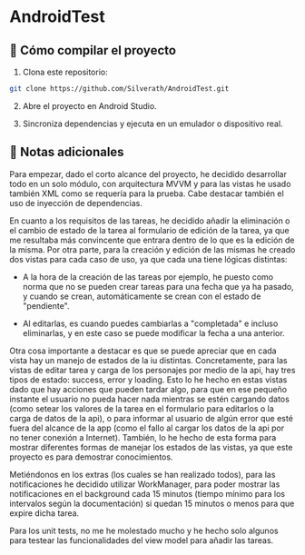 # AndroidTest

## 🚀 Cómo compilar el proyecto

1. Clona este repositorio:
```bash
git clone https://github.com/Silverath/AndroidTest.git
```

2. Abre el proyecto en Android Studio.

3. Sincroniza dependencias y ejecuta en un emulador o dispositivo real.

## 📝 Notas adicionales

Para empezar, dado el corto alcance del proyecto, he decidido desarrollar todo en un solo módulo, con arquitectura MVVM y para las vistas he usado también XML como se requería para la prueba. Cabe destacar también el uso de inyección de dependencias.

En cuanto a los requisitos de las tareas, he decidido añadir la eliminación o el cambio de estado de la tarea al formulario de edición de la tarea, ya que me resultaba más convincente que entrara dentro de lo que es la edición de la misma. Por otra parte, para la creación y edición de las mismas he creado dos vistas para cada caso de uso, ya que cada una tiene lógicas distintas:

- A la hora de la creación de las tareas por ejemplo, he puesto como norma que no se pueden crear tareas para una fecha que ya ha pasado, y cuando se crean, automáticamente se crean con el estado de "pendiente".

- Al editarlas, es cuando puedes cambiarlas a "completada" e incluso eliminarlas, y en este caso se puede modificar la fecha a una anterior.

Otra cosa importante a destacar es que se puede apreciar que en cada vista hay un manejo de estados de la iu distintas. Concretamente, para las vistas de editar tarea y carga de los personajes por medio de la api, hay tres tipos de estado: success, error y loading. Esto lo he hecho en estas vistas dado que hay acciones que pueden tardar algo, para que en ese pequeño instante el usuario no pueda hacer nada mientras se estén cargando datos (como setear los valores de la tarea en el formulario para editarlos o la carga de datos de la api), o para informar al usuario de algún error que esté fuera del alcance de la app (como el fallo al cargar los datos de la api por no tener conexión a Internet). También, lo he hecho de esta forma para mostrar diferentes formas de manejar los estados de las vistas, ya que este proyecto es para demostrar conocimientos.

Metiéndonos en los extras (los cuales se han realizado todos), para las notificaciones he decidido utilizar WorkManager, para poder mostrar las notificaciones en el background cada 15 minutos (tiempo mínimo para los intervalos según la documentación) si quedan 15 minutos o menos para que expire dicha tarea.

Para los unit tests, no me he molestado mucho y he hecho solo algunos para testear las funcionalidades del view model para añadir las tareas.
